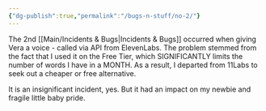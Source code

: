 ```yaml
---
{"dg-publish":true,"permalink":"/bugs-n-stuff/no-2/"}
---
```


The 2nd [[Main/Incidents & Bugs\|Incidents & Bugs]] occurred when giving Vera a voice - called via API from ElevenLabs.
The problem stemmed from the fact that I used it on the Free Tier, which SIGNIFICANTLY limits the number of words I have in a MONTH.
As a result, I departed from 11Labs to seek out a cheaper or free alternative.

It is an insignificant incident, yes. But it had an impact on my newbie and fragile little baby pride.
